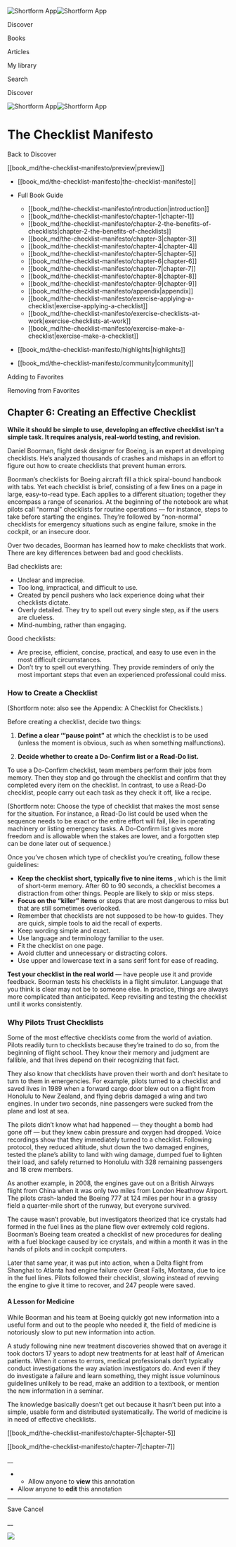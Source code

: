 ![Shortform App](/img/logo.36a2399e.svg)![Shortform App](/img/logo-dark.70c1b072.svg)

Discover

Books

Articles

My library

Search

Discover

![Shortform App](/img/logo.36a2399e.svg)![Shortform App](/img/logo-dark.70c1b072.svg)

# The Checklist Manifesto

Back to Discover

[[book_md/the-checklist-manifesto/preview|preview]]

  * [[book_md/the-checklist-manifesto|the-checklist-manifesto]]
  * Full Book Guide

    * [[book_md/the-checklist-manifesto/introduction|introduction]]
    * [[book_md/the-checklist-manifesto/chapter-1|chapter-1]]
    * [[book_md/the-checklist-manifesto/chapter-2-the-benefits-of-checklists|chapter-2-the-benefits-of-checklists]]
    * [[book_md/the-checklist-manifesto/chapter-3|chapter-3]]
    * [[book_md/the-checklist-manifesto/chapter-4|chapter-4]]
    * [[book_md/the-checklist-manifesto/chapter-5|chapter-5]]
    * [[book_md/the-checklist-manifesto/chapter-6|chapter-6]]
    * [[book_md/the-checklist-manifesto/chapter-7|chapter-7]]
    * [[book_md/the-checklist-manifesto/chapter-8|chapter-8]]
    * [[book_md/the-checklist-manifesto/chapter-9|chapter-9]]
    * [[book_md/the-checklist-manifesto/appendix|appendix]]
    * [[book_md/the-checklist-manifesto/exercise-applying-a-checklist|exercise-applying-a-checklist]]
    * [[book_md/the-checklist-manifesto/exercise-checklists-at-work|exercise-checklists-at-work]]
    * [[book_md/the-checklist-manifesto/exercise-make-a-checklist|exercise-make-a-checklist]]
  * [[book_md/the-checklist-manifesto/highlights|highlights]]
  * [[book_md/the-checklist-manifesto/community|community]]



Adding to Favorites 

Removing from Favorites 

## Chapter 6: Creating an Effective Checklist

**While it should be simple to use, developing an effective checklist isn’t a simple task. It requires analysis, real-world testing, and revision.**

Daniel Boorman, flight desk designer for Boeing, is an expert at developing checklists. He’s analyzed thousands of crashes and mishaps in an effort to figure out how to create checklists that prevent human errors.

Boorman’s checklists for Boeing aircraft fill a thick spiral-bound handbook with tabs. Yet each checklist is brief, consisting of a few lines on a page in large, easy-to-read type. Each applies to a different situation; together they encompass a range of scenarios. At the beginning of the notebook are what pilots call “normal” checklists for routine operations — for instance, steps to take before starting the engines. They’re followed by “non-normal” checklists for emergency situations such as engine failure, smoke in the cockpit, or an insecure door.

Over two decades, Boorman has learned how to make checklists that work. There are key differences between bad and good checklists.

Bad checklists are:

  * Unclear and imprecise.
  * Too long, impractical, and difficult to use.
  * Created by pencil pushers who lack experience doing what their checklists dictate.
  * Overly detailed. They try to spell out every single step, as if the users are clueless.
  * Mind-numbing, rather than engaging.



Good checklists:

  * Are precise, efficient, concise, practical, and easy to use even in the most difficult circumstances.
  * Don’t try to spell out everything. They provide reminders of only the most important steps that even an experienced professional could miss.



### How to Create a Checklist

(Shortform note: also see the Appendix: A Checklist for Checklists.)

Before creating a checklist, decide two things:

1) **Define a clear ‘“pause point”** at which the checklist is to be used (unless the moment is obvious, such as when something malfunctions).

2) **Decide whether to create a Do-Confirm list or a Read-Do list.**

To use a Do-Confirm checklist, team members perform their jobs from memory. Then they stop and go through the checklist and confirm that they completed every item on the checklist. In contrast, to use a Read-Do checklist, people carry out each task as they check it off, like a recipe.

(Shortform note: Choose the type of checklist that makes the most sense for the situation. For instance, a Read-Do list could be used when the sequence needs to be exact or the entire effort will fail, like in operating machinery or listing emergency tasks. A Do-Confirm list gives more freedom and is allowable when the stakes are lower, and a forgotten step can be done later out of sequence.)

Once you’ve chosen which type of checklist you’re creating, follow these guidelines:

  * **Keep the checklist short, typically five to nine items** , which is the limit of short-term memory. After 60 to 90 seconds, a checklist becomes a distraction from other things. People are likely to skip or miss steps. 
  * **Focus on the “killer” items** or steps that are most dangerous to miss but that are still sometimes overlooked. 
  * Remember that checklists are not supposed to be how-to guides. They are quick, simple tools to aid the recall of experts.
  * Keep wording simple and exact.
  * Use language and terminology familiar to the user. 
  * Fit the checklist on one page.
  * Avoid clutter and unnecessary or distracting colors. 
  * Use upper and lowercase text in a sans serif font for ease of reading. 



**Test your checklist in the real world** — have people use it and provide feedback. Boorman tests his checklists in a flight simulator. Language that you think is clear may not be to someone else. In practice, things are always more complicated than anticipated. Keep revisiting and testing the checklist until it works consistently.

### Why Pilots Trust Checklists

Some of the most effective checklists come from the world of aviation. Pilots readily turn to checklists because they’re trained to do so, from the beginning of flight school. They know their memory and judgment are fallible, and that lives depend on their recognizing that fact.

They also know that checklists have proven their worth and don’t hesitate to turn to them in emergencies. For example, pilots turned to a checklist and saved lives in 1989 when a forward cargo door blew out on a flight from Honolulu to New Zealand, and flying debris damaged a wing and two engines. In under two seconds, nine passengers were sucked from the plane and lost at sea.

The pilots didn’t know what had happened — they thought a bomb had gone off — but they knew cabin pressure and oxygen had dropped. Voice recordings show that they immediately turned to a checklist. Following protocol, they reduced altitude, shut down the two damaged engines, tested the plane’s ability to land with wing damage, dumped fuel to lighten their load, and safely returned to Honolulu with 328 remaining passengers and 18 crew members.

As another example, in 2008, the engines gave out on a British Airways flight from China when it was only two miles from London Heathrow Airport. The pilots crash-landed the Boeing 777 at 124 miles per hour in a grassy field a quarter-mile short of the runway, but everyone survived.

The cause wasn’t provable, but investigators theorized that ice crystals had formed in the fuel lines as the plane flew over extremely cold regions. Boorman’s Boeing team created a checklist of new procedures for dealing with a fuel blockage caused by ice crystals, and within a month it was in the hands of pilots and in cockpit computers.

Later that same year, it was put into action, when a Delta flight from Shanghai to Atlanta had engine failure over Great Falls, Montana, due to ice in the fuel lines. Pilots followed their checklist, slowing instead of revving the engine to give it time to recover, and 247 people were saved.

#### A Lesson for Medicine

While Boorman and his team at Boeing quickly got new information into a useful form and out to the people who needed it, the field of medicine is notoriously slow to put new information into action.

A study following nine new treatment discoveries showed that on average it took doctors 17 years to adopt new treatments for at least half of American patients. When it comes to errors, medical professionals don’t typically conduct investigations the way aviation investigators do. And even if they do investigate a failure and learn something, they might issue voluminous guidelines unlikely to be read, make an addition to a textbook, or mention the new information in a seminar.

The knowledge basically doesn’t get out because it hasn’t been put into a simple, usable form and distributed systematically. The world of medicine is in need of effective checklists.

[[book_md/the-checklist-manifesto/chapter-5|chapter-5]]

[[book_md/the-checklist-manifesto/chapter-7|chapter-7]]

__

  *   * Allow anyone to **view** this annotation
  * Allow anyone to **edit** this annotation



* * *

Save Cancel

__




![](https://bat.bing.com/action/0?ti=56018282&Ver=2&mid=4bba8df8-5e09-4847-a3e7-cb49631fa8dc&sid=1711133063fa11eebdec89a8b8ae3bbc&vid=171147a063fa11eea7440fcfeb230d96&vids=0&msclkid=N&pi=0&lg=en-US&sw=800&sh=600&sc=24&nwd=1&tl=Shortform%20%7C%20The%20Checklist%20Manifesto&p=https%3A%2F%2Fwww.shortform.com%2Fapp%2Fbook%2Fthe-checklist-manifesto%2Fchapter-6&r=&lt=410&evt=pageLoad&sv=1&rn=577688)
